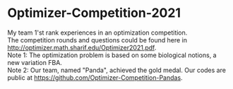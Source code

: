 # Optimizer-Competition-2021
My team 1'st rank experiences in an optimization competition.  
The competition rounds and questions could be found here in http://optimizer.math.sharif.edu/Optimizer2021.pdf.  
Note 1: The optimization problem is based on some biological notions, a new variation FBA.    
Note 2: Our team, named "Panda", achieved the gold medal. Our codes are public at https://github.com/Optimizer-Competition-Pandas.  
